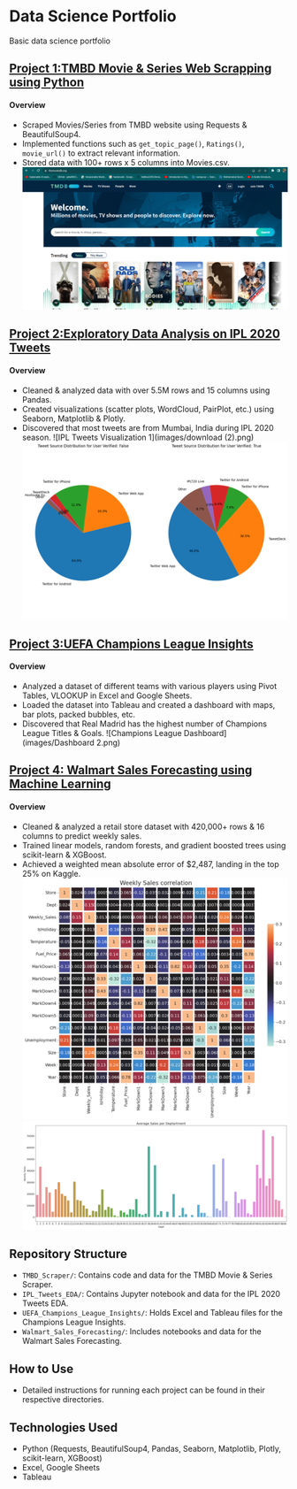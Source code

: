   # Data Science Portfolio
Basic data science portfolio

## [Project 1:TMBD Movie & Series Web Scrapping using Python](https://github.com/Vaibhav2204/Webscrapping)

#### Overview
- Scraped Movies/Series from TMBD website using Requests & BeautifulSoup4.
- Implemented functions such as `get_topic_page()`, `Ratings()`, `movie_url()` to extract relevant information.
- Stored data with 100+ rows x 5 columns into Movies.csv.
 ![Tmbd front page](images/f9C3y66.png)

## [Project 2:Exploratory Data Analysis on IPL 2020 Tweets](https://github.com/Vaibhav2204/EDA_project)

#### Overview
- Cleaned & analyzed data with over 5.5M rows and 15 columns using Pandas.
- Created visualizations (scatter plots, WordCloud, PairPlot, etc.) using Seaborn, Matplotlib & Plotly.
- Discovered that most tweets are from Mumbai, India during IPL 2020 season.
![IPL Tweets Visualization 1](images/download (2).png)
![IPL Tweets Visualization 2](images/download.png)

## [Project 3:UEFA Champions League Insights](https://github.com/Vaibhav2204/Tableau)

#### Overview
- Analyzed a dataset of different teams with various players using Pivot Tables, VLOOKUP in Excel and Google Sheets.
- Loaded the dataset into Tableau and created a dashboard with maps, bar plots, packed bubbles, etc.
- Discovered that Real Madrid has the highest number of Champions League Titles & Goals.
![Champions League Dashboard](images/Dashboard 2.png)

## [Project 4: Walmart Sales Forecasting using Machine Learning](https://github.com/Vaibhav2204/Ml_project)

#### Overview
- Cleaned & analyzed a retail store dataset with 420,000+ rows & 16 columns to predict weekly sales.
- Trained linear models, random forests, and gradient boosted trees using scikit-learn & XGBoost.
- Achieved a weighted mean absolute error of $2,487, landing in the top 25% on Kaggle.
![](https://github.com/Vaibhav2204/portfolio_3/blob/main/images/download%20(3).png)
![](https://github.com/Vaibhav2204/portfolio_3/blob/main/images/download%20(1).png)

## Repository Structure

- `TMBD_Scraper/`: Contains code and data for the TMBD Movie & Series Scraper.
- `IPL_Tweets_EDA/`: Contains Jupyter notebook and data for the IPL 2020 Tweets EDA.
- `UEFA_Champions_League_Insights/`: Holds Excel and Tableau files for the Champions League Insights.
- `Walmart_Sales_Forecasting/`: Includes notebooks and data for the Walmart Sales Forecasting.

## How to Use

- Detailed instructions for running each project can be found in their respective directories.

## Technologies Used

- Python (Requests, BeautifulSoup4, Pandas, Seaborn, Matplotlib, Plotly, scikit-learn, XGBoost)
- Excel, Google Sheets
- Tableau
